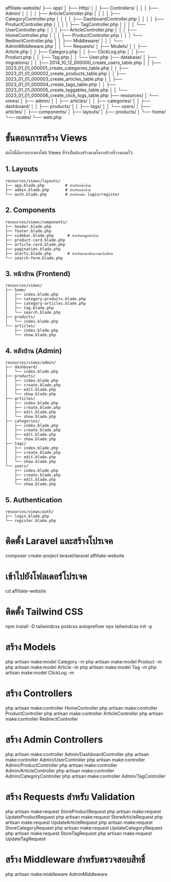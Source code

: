 affiliate-website/
├── app/
│   ├── Http/
│   │   ├── Controllers/
│   │   │   ├── Admin/
│   │   │   │   ├── ArticleController.php
│   │   │   │   ├── CategoryController.php
│   │   │   │   ├── DashboardController.php
│   │   │   │   ├── ProductController.php
│   │   │   │   ├── TagController.php
│   │   │   │   └── UserController.php
│   │   │   ├── ArticleController.php
│   │   │   ├── HomeController.php
│   │   │   ├── ProductController.php
│   │   │   └── RedirectController.php
│   │   ├── Middleware/
│   │   │   └── AdminMiddleware.php
│   │   └── Requests/
│   ├── Models/
│   │   ├── Article.php
│   │   ├── Category.php
│   │   ├── ClickLog.php
│   │   ├── Product.php
│   │   ├── Tag.php
│   │   └── User.php
├── database/
│   ├── migrations/
│   │   ├── 2014_10_12_000000_create_users_table.php
│   │   ├── 2023_01_01_000001_create_categories_table.php
│   │   ├── 2023_01_01_000002_create_products_table.php
│   │   ├── 2023_01_01_000003_create_articles_table.php
│   │   ├── 2023_01_01_000004_create_tags_table.php
│   │   ├── 2023_01_01_000005_create_taggables_table.php
│   │   └── 2023_01_01_000006_create_click_logs_table.php
├── resources/
│   └── views/
│       ├── admin/
│       │   ├── articles/
│       │   ├── categories/
│       │   ├── dashboard/
│       │   ├── products/
│       │   ├── tags/
│       │   └── users/
│       ├── articles/
│       ├── components/
│       ├── layouts/
│       ├── products/
│       └── home/
└── routes/
    └── web.php

# ขั้นตอนการสร้าง Views

ต่อไปนี้คือรายการของไฟล์ Views ที่จำเป็นต้องสร้างตามโครงสร้างที่วางแผนไว้:

## 1. Layouts
```
resources/views/layouts/
├── app.blade.php         # สำหรับหน้าบ้าน
├── admin.blade.php       # สำหรับหลังบ้าน
└── auth.blade.php        # สำหรับหน้า login/register
```

## 2. Components
```
resources/views/components/
├── header.blade.php
├── footer.blade.php
├── sidebar.blade.php      # สำหรับเมนูหลังบ้าน
├── product-card.blade.php
├── article-card.blade.php
├── pagination.blade.php
├── alerts.blade.php       # สำหรับแสดงข้อความแจ้งเตือน
└── search-form.blade.php
```

## 3. หน้าบ้าน (Frontend)
```
resources/views/
├── home/
│   ├── index.blade.php
│   ├── category-products.blade.php
│   ├── category-articles.blade.php
│   ├── tag.blade.php
│   └── search.blade.php
├── products/
│   └── index.blade.php
└── articles/
    ├── index.blade.php
    └── show.blade.php
```

## 4. หลังบ้าน (Admin)
```
resources/views/admin/
├── dashboard/
│   └── index.blade.php
├── products/
│   ├── index.blade.php
│   ├── create.blade.php
│   ├── edit.blade.php
│   └── show.blade.php
├── articles/
│   ├── index.blade.php
│   ├── create.blade.php
│   ├── edit.blade.php
│   └── show.blade.php
├── categories/
│   ├── index.blade.php
│   ├── create.blade.php
│   ├── edit.blade.php
│   └── show.blade.php
├── tags/
│   ├── index.blade.php
│   ├── create.blade.php
│   ├── edit.blade.php
│   └── show.blade.php
└── users/
    ├── index.blade.php
    ├── create.blade.php
    ├── edit.blade.php
    └── show.blade.php
```

## 5. Authentication
```
resources/views/auth/
├── login.blade.php
└── register.blade.php
```

# ติดตั้ง Laravel และสร้างโปรเจค
composer create-project laravel/laravel affiliate-website

# เข้าไปยังโฟลเดอร์โปรเจค
cd affiliate-website

# ติดตั้ง Tailwind CSS
npm install -D tailwindcss postcss autoprefixer
npx tailwindcss init -p

# สร้าง Models
php artisan make:model Category -m
php artisan make:model Product -m
php artisan make:model Article -m
php artisan make:model Tag -m
php artisan make:model ClickLog -m

# สร้าง Controllers
php artisan make:controller HomeController
php artisan make:controller ProductController
php artisan make:controller ArticleController
php artisan make:controller RedirectController

# สร้าง Admin Controllers
php artisan make:controller Admin/DashboardController
php artisan make:controller Admin/UserController
php artisan make:controller Admin/ProductController
php artisan make:controller Admin/ArticleController
php artisan make:controller Admin/CategoryController
php artisan make:controller Admin/TagController

# สร้าง Requests สำหรับ Validation
php artisan make:request StoreProductRequest
php artisan make:request UpdateProductRequest
php artisan make:request StoreArticleRequest
php artisan make:request UpdateArticleRequest
php artisan make:request StoreCategoryRequest
php artisan make:request UpdateCategoryRequest
php artisan make:request StoreTagRequest
php artisan make:request UpdateTagRequest

# สร้าง Middleware สำหรับตรวจสอบสิทธิ์
php artisan make:middleware AdminMiddleware